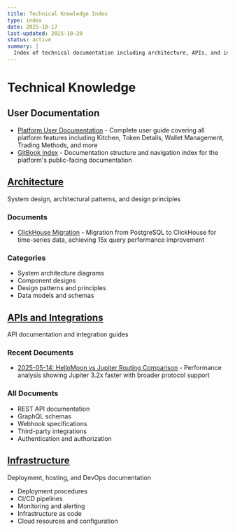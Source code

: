 ```yaml
---
title: Technical Knowledge Index
type: index
date: 2025-10-17
last-updated: 2025-10-20
status: active
summary: |
  Index of technical documentation including architecture, APIs, and infrastructure.
---
```


# Technical Knowledge

## User Documentation
- [Platform User Documentation](platform-user-documentation.md) - Complete user guide covering all platform features including Kitchen, Token Details, Wallet Management, Trading Methods, and more
- [GitBook Index](gitbook-index.md) - Documentation structure and navigation index for the platform's public-facing documentation

## [Architecture](architecture/)
System design, architectural patterns, and design principles

### Documents
- [ClickHouse Migration](architecture/clickhouse-migration.md) - Migration from PostgreSQL to ClickHouse for time-series data, achieving 15x query performance improvement

### Categories
- System architecture diagrams
- Component designs
- Design patterns and principles
- Data models and schemas

## [APIs and Integrations](apis-and-integrations/)
API documentation and integration guides

### Recent Documents
- [2025-05-14: HelloMoon vs Jupiter Routing Comparison](apis-and-integrations/2025-05-14-hellomoon-jupiter-routing-comparison.md) - Performance analysis showing Jupiter 3.2x faster with broader protocol support

### All Documents
- REST API documentation
- GraphQL schemas
- Webhook specifications
- Third-party integrations
- Authentication and authorization

## [Infrastructure](infrastructure/)
Deployment, hosting, and DevOps documentation
- Deployment procedures
- CI/CD pipelines
- Monitoring and alerting
- Infrastructure as code
- Cloud resources and configuration
